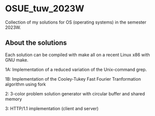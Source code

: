 # OSUE_tuw_2023W

Collection of my solutions for OS (operating systems) in the semester 2023W.

## About the solutions

Each solution can be compiled with make all on a recent Linux x86 with GNU make.

1A: Implementation of a reduced variation of the Unix-command grep.

1B: Implementation of the Cooley-Tukey Fast Fourier Tranformation algorithm using fork

2: 3-color problem solution generator with circular buffer and shared memory

3: HTTP/1.1 implementation (client and server) 